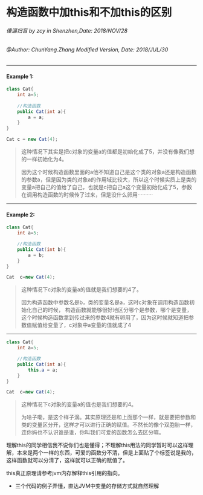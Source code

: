 # 构造函数中加this和不加this的区别
###### 傻逼扫盲 by zcy in Shenzhen,Date: 2018/NOV/28
###### @Author: ChunYang.Zhang    Modified Version, Date: 2018/JUL/30
---
#### Example 1:
```java
class Cat{
    int a=5;
	
    //构造函数
    public Cat(int a){
        a = a;
    }
}

Cat c = new Cat(4);
```
>    这种情况下其实是把c对象的变量a的值都是初始化成了5，并没有像我们想的一样初始化为4。
>    
>    因为这个时候构造函数里面的a他不知道自己是这个类的对象a还是构造函数的参数a，但是因为类的对象a的作用域比较大，所以这个时候实质上是类的变量a把自己的值给了自己，也就是c把自己a这个变量初始化成了5，参数在调用构造函数的时候传了过来，但是没什么卵用··········

---
#### Example 2:
```java
class Cat{
    int a=5;

    //构造函数
    public Cat(int b){
        a = b;
    }
}

Cat  c=new Cat(4);
```
>    这种情况下c对象的变量a的值就是我们想要的4了。
>    
>    因为构造函数中参数名是b，类的变量名是a，这时c对象在调用构造函数初始化自己的时候， 构造函数就能够很好地区分哪个是参数，哪个是变量，这个时候构造函数拿到传过来的参数4就有卵用了，因为这时候就知道把参数值赋值给变量了，c对象中a变量的值就成了4

---


```java
class Cat{
    int a=5;

    //构造函数
    public Cat(int a){
        this.a = a;
    }
}

Cat  c=new Cat(4);
```

>    这种情况下c对象的变量a的值也是我们想要的4。
>    
>    为啥子嘞，是这个样子滴。其实原理还是和上面那个一样，就是要把参数和类的变量区分开，这样才可以进行正确的赋值。不然长的像个双胞胎一样，连你妈也不认识谁是谁，你叫我们可爱的函数怎么去区分嘛。



理解this的同学相信我不说你们也是懂得；不理解this用法的同学暂时可以这样理解，本来是两个一样的东西，可爱的函数分不清，但是上面贴了个标签说是我的，这样函数就可以分清了，这样就可以正确的赋值了。

this真正原理请参考jvm内存解释this引用的指向。



* 三个代码的例子弄懂，直达JVM中变量的存储方式就自然理解